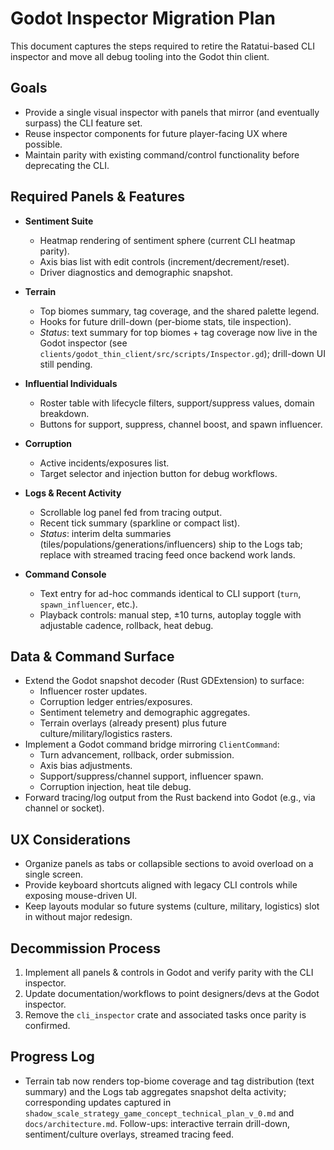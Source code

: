 # Godot Inspector Migration Plan

This document captures the steps required to retire the Ratatui-based CLI inspector and move all
debug tooling into the Godot thin client.

## Goals

- Provide a single visual inspector with panels that mirror (and eventually surpass) the CLI feature
  set.
- Reuse inspector components for future player-facing UX where possible.
- Maintain parity with existing command/control functionality before deprecating the CLI.

## Required Panels & Features

- **Sentiment Suite**
  - Heatmap rendering of sentiment sphere (current CLI heatmap parity).
  - Axis bias list with edit controls (increment/decrement/reset).
  - Driver diagnostics and demographic snapshot.

- **Terrain**
  - Top biomes summary, tag coverage, and the shared palette legend.
  - Hooks for future drill-down (per-biome stats, tile inspection).
  - _Status_: text summary for top biomes + tag coverage now live in the Godot inspector (see `clients/godot_thin_client/src/scripts/Inspector.gd`); drill-down UI still pending.

- **Influential Individuals**
  - Roster table with lifecycle filters, support/suppress values, domain breakdown.
  - Buttons for support, suppress, channel boost, and spawn influencer.

- **Corruption**
  - Active incidents/exposures list.
  - Target selector and injection button for debug workflows.

- **Logs & Recent Activity**
  - Scrollable log panel fed from tracing output.
  - Recent tick summary (sparkline or compact list).
  - _Status_: interim delta summaries (tiles/populations/generations/influencers) ship to the Logs tab; replace with streamed tracing feed once backend work lands.

- **Command Console**
  - Text entry for ad-hoc commands identical to CLI support (`turn`, `spawn_influencer`, etc.).
  - Playback controls: manual step, ±10 turns, autoplay toggle with adjustable cadence,
    rollback, heat debug.

## Data & Command Surface

- Extend the Godot snapshot decoder (Rust GDExtension) to surface:
  - Influencer roster updates.
  - Corruption ledger entries/exposures.
  - Sentiment telemetry and demographic aggregates.
  - Terrain overlays (already present) plus future culture/military/logistics rasters.
- Implement a Godot command bridge mirroring `ClientCommand`:
  - Turn advancement, rollback, order submission.
  - Axis bias adjustments.
  - Support/suppress/channel support, influencer spawn.
  - Corruption injection, heat tile debug.
- Forward tracing/log output from the Rust backend into Godot (e.g., via channel or socket).

## UX Considerations

- Organize panels as tabs or collapsible sections to avoid overload on a single screen.
- Provide keyboard shortcuts aligned with legacy CLI controls while exposing mouse-driven UI.
- Keep layouts modular so future systems (culture, military, logistics) slot in without major
  redesign.

## Decommission Process

1. Implement all panels & controls in Godot and verify parity with the CLI inspector.
2. Update documentation/workflows to point designers/devs at the Godot inspector.
3. Remove the `cli_inspector` crate and associated tasks once parity is confirmed.

## Progress Log

- Terrain tab now renders top-biome coverage and tag distribution (text summary) and the Logs tab aggregates snapshot delta activity; corresponding updates captured in `shadow_scale_strategy_game_concept_technical_plan_v_0.md` and `docs/architecture.md`. Follow-ups: interactive terrain drill-down, sentiment/culture overlays, streamed tracing feed.
